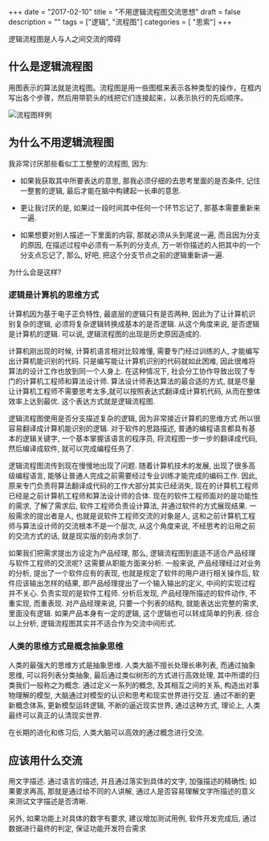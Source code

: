 +++
date = "2017-02-10"
title = "不用逻辑流程图交流思想"
draft = false
description = ""
tags        = ["逻辑", "流程图"]
categories = [ "思索"]
+++

逻辑流程图是人与人之间交流的障碍

<!--more-->
 
## 什么是逻辑流程图
用图表示的算法就是流程图。流程图是用一些图框来表示各种类型的操作，在框内写出各个步骤，然后用带箭头的线把它们连接起来，以表示执行的先后顺序。

![流程图样例](/img/logic_flow.gif)

## 为什么不用逻辑流程图

 我非常讨厌那些看似工工整整的流程图, 因为:

- 如果我获取其中所要表达的意思, 那我必须仔细的去思考里面的是否条件, 记住一整套的逻辑, 最后才能在脑中构建起一长串的意思.    

- 更让我讨厌的是, 如果过一段时间其中任何一个环节忘记了, 那基本需要重新来一遍. 

- 如果想要对别人描述一下里面的内容, 那就必须从头到尾说一遍, 而且因为分支的原因, 在描述过程中必须有一系列的分支点, 万一听你描述的人把其中的一个分支点忘记了, 那么, 好吧, 把这个分支节点之前的逻辑重新讲一遍. 

为什么会是这样?

### 逻辑是计算机的思维方式
计算机因为基于电子正负特性, 最底层的逻辑只有是否两种, 因此为了让计算机识别复杂的逻辑, 必须将复杂逻辑转换成基本的是否逻辑. 从这个角度来说, 是否逻辑是计算机的逻辑. 可以说, 逻辑流程图的出现是历史原因造成的. 

计算机刚出现的时候, 计算机语言相对比较难懂, 需要专门经过训练的人, 才能编写出计算机能识别的代码. 只是编写能让计算机识别的代码就如此困难, 因此很难将算法的设计工作也放到同一个人身上. 在这种情况下, 社会分工协作导致出现了专门的计算机工程师和算法设计师. 算法设计师表达算法的最合适的方式, 就是尽量让计算机工程师不需要思考太多,就可以按照表达式翻译成计算机代码, 从而在整体效率上达到最优. 这个表达方式就是逻辑流程图.


逻辑流程图使用是否分支描述复杂的逻辑, 因为非常接近计算机的思维方式 所以很容易翻译成计算机能识别的逻辑. 对于软件的思路描述, 普通的编程语言都具有基本的逻辑关键字, 一个基本掌握该语言的程序员, 将流程图一步一步的翻译成代码, 然后编译成软件, 就可以完成编程任务了.

逻辑流程图流传到现在慢慢地出现了问题. 随着计算机技术的发展, 出现了很多高级编程语言, 能够让普通人完成之前需要经过专业训练才能完成的编码工作. 因此, 原来专门负责将算法翻译成代码的工作大部分其实已经消失, 现在的计算机工程师已经是之前计算机工程师和算法设计师的合体. 现在的软件工程师面对的是功能性的需求, 了解了需求后, 软件工程师负责设计算法, 并通过软件的方式展现结果. 一般需求的提出者是人, 也就是说软件工程师交流的对象是人, 这和之前计算机工程师与算法设计师的交流根本不是一个层次, 从这个角度来说, 不经思考的沿用之前的交流方式的话, 就是现实版的刻舟求剑了.

如果我们把需求提出方设定为产品经理, 那么, 逻辑流程图到底适不适合产品经理与软件工程师的交流呢? 这需要从职能方面来分析. 一般来说, 产品经理经过对业务的分析, 提出了一个软件应有的表现, 也就是规定了软件的用户进行相关操作后, 软件应该输出怎样的结果, 即产品经理提出了一个输入输出的定义, 中间的实现过程并不关心. 负责实现的是软件工程师. 分析后发现, 产品经理所描述的软件动作, 不重实现, 而重表现. 对产品经理来说, 只要一个列表的结构, 就能表达出完整的需求, 里面没有逻辑. 如果产品本身有一定的逻辑, 这个逻辑也可以转成简单的列表. 综合以上分析, 逻辑流程图其实并不适合作为交流中间形式. 



### 人类的思维方式是概念抽象思维
人类的最强大的思维方式是抽象思维. 人类大脑不擅长处理长串列表, 而通过抽象思维, 可以将列表分类抽象, 最后通过类似树形的方式进行高效处理, 其中所谓的归类我们一般称之为概念. 通过定义一系列的概念, 及其相互之间的关系, 构造出对事物理解的模型, 大脑通过对模型的认识和思考和现实世界进行交互. 通过不断的更新概念体系, 更新模型运转逻辑, 不断的逼近现实世界, 通过这种方式, 理论上, 人类最终可以真正的认清现实世界. 

在长期的进化和练习后, 人类大脑可以高效的通过概念进行交流. 

## 应该用什么交流
用文字描述. 通过语言的描述, 并且通过落实到具体的文字, 加强描述的精确性; 如果要求再高, 那就是通过给不同的人讲解, 通过人是否容易理解文字所描述的意义来测试文字描述是否清晰. 

另外, 如果功能上对具体的数字有要求, 建议增加测试用例, 软件开发完成后, 通过数据进行最终的判定, 保证功能开发符合需求